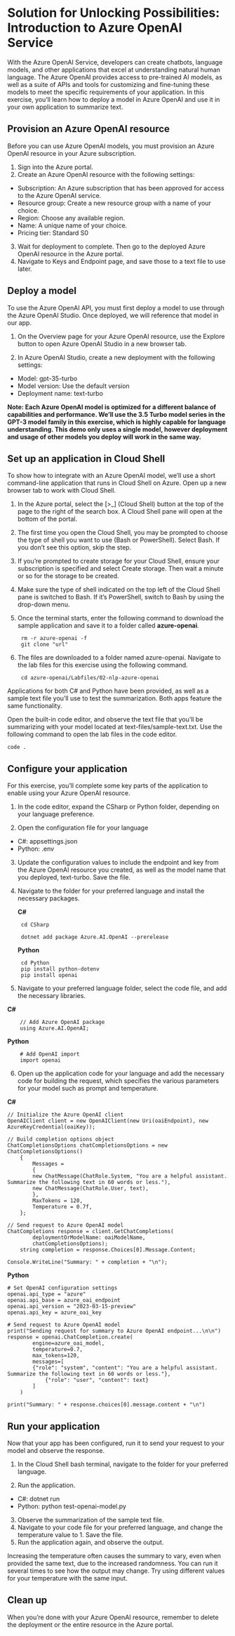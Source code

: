 <h1>Solution for Unlocking Possibilities: Introduction to Azure OpenAI Service</h1>

With the Azure OpenAI Service, developers can create chatbots, language models, and other applications that excel at understanding natural human language. The Azure OpenAI provides access to pre-trained AI models, as well as a suite of APIs and tools for customizing and fine-tuning these models to meet the specific requirements of your application. In this exercise, you’ll learn how to deploy a model in Azure OpenAI and use it in your own application to summarize text.

<h2>Provision an Azure OpenAI resource</h2>

Before you can use Azure OpenAI models, you must provision an Azure OpenAI resource in your Azure subscription.

1. Sign into the Azure portal.
2. Create an Azure OpenAI resource with the following settings:
- Subscription: An Azure subscription that has been approved for access to the Azure OpenAI service.
- Resource group: Create a new resource group with a name of your choice.
- Region: Choose any available region.
- Name: A unique name of your choice.
- Pricing tier: Standard S0

3. Wait for deployment to complete. Then go to the deployed Azure OpenAI resource in the Azure portal.
4. Navigate to Keys and Endpoint page, and save those to a text file to use later.

<h2>Deploy a model</h2>

To use the Azure OpenAI API, you must first deploy a model to use through the Azure OpenAI Studio. Once deployed, we will reference that model in our app.

1. On the Overview page for your Azure OpenAI resource, use the Explore button to open Azure OpenAI Studio in a new browser tab.

2. In Azure OpenAI Studio, create a new deployment with the following settings:
- Model: gpt-35-turbo
- Model version: Use the default version
- Deployment name: text-turbo

<b>Note: Each Azure OpenAI model is optimized for a different balance of capabilities and performance. We’ll use the 3.5 Turbo model series in the GPT-3 model family in this exercise, which is highly capable for language understanding. This demo only uses a single model, however deployment and usage of other models you deploy will work in the same way.</b>

<h2>Set up an application in Cloud Shell</h2>

To show how to integrate with an Azure OpenAI model, we’ll use a short command-line application that runs in Cloud Shell on Azure. Open up a new browser tab to work with Cloud Shell.

1. In the Azure portal, select the [>_] (Cloud Shell) button at the top of the page to the right of the search box. A Cloud Shell pane will open at the bottom of the portal.

2. The first time you open the Cloud Shell, you may be prompted to choose the type of shell you want to use (Bash or PowerShell). Select Bash. If you don’t see this option, skip the step.

3. If you’re prompted to create storage for your Cloud Shell, ensure your subscription is specified and select Create storage. Then wait a minute or so for the storage to be created.

4. Make sure the type of shell indicated on the top left of the Cloud Shell pane is switched to Bash. If it’s PowerShell, switch to Bash by using the drop-down menu.

5. Once the terminal starts, enter the following command to download the sample application and save it to a folder called <b>azure-openai</b>.

        rm -r azure-openai -f
        git clone "url"

6. The files are downloaded to a folder named azure-openai. Navigate to the lab files for this exercise using the following command.

        cd azure-openai/Labfiles/02-nlp-azure-openai

Applications for both C# and Python have been provided, as well as a sample text file you’ll use to test the summarization. Both apps feature the same functionality.

Open the built-in code editor, and observe the text file that you’ll be summarizing with your model located at text-files/sample-text.txt. Use the following command to open the 
lab files in the code editor.

    code .

<h2>Configure your application</h2>

For this exercise, you’ll complete some key parts of the application to enable using your Azure OpenAI resource.

1. In the code editor, expand the CSharp or Python folder, depending on your language preference.

2. Open the configuration file for your language

- C#: appsettings.json
- Python: .env

3. Update the configuration values to include the endpoint and key from the Azure OpenAI resource you created, as well as the model name that you deployed, text-turbo. Save the file.

4. Navigate to the folder for your preferred language and install the necessary packages.

    <b>C#</b>

        cd CSharp
        
        dotnet add package Azure.AI.OpenAI --prerelease

    <b>Python</b>

        cd Python
        pip install python-dotenv
        pip install openai

5. Navigate to your preferred language folder, select the code file, and add the necessary libraries.

<b>C#</b>

        // Add Azure OpenAI package
        using Azure.AI.OpenAI;

<b>Python</b>

        # Add OpenAI import
        import openai

6. Open up the application code for your language and add the necessary code for building the request, which specifies the various parameters for your model such as prompt and temperature.

<b>C#</b>

    // Initialize the Azure OpenAI client
    OpenAIClient client = new OpenAIClient(new Uri(oaiEndpoint), new AzureKeyCredential(oaiKey));

    // Build completion options object
    ChatCompletionsOptions chatCompletionsOptions = new ChatCompletionsOptions()
        {
            Messages =
            {
            new ChatMessage(ChatRole.System, "You are a helpful assistant. Summarize the following text in 60 words or less."),
            new ChatMessage(ChatRole.User, text),
            },
            MaxTokens = 120,
            Temperature = 0.7f,
        };

    // Send request to Azure OpenAI model
    ChatCompletions response = client.GetChatCompletions(
            deploymentOrModelName: oaiModelName, 
            chatCompletionsOptions);
        string completion = response.Choices[0].Message.Content;

    Console.WriteLine("Summary: " + completion + "\n");

<b>Python</b>

    # Set OpenAI configuration settings
    openai.api_type = "azure"
    openai.api_base = azure_oai_endpoint
    openai.api_version = "2023-03-15-preview"
    openai.api_key = azure_oai_key

    # Send request to Azure OpenAI model
    print("Sending request for summary to Azure OpenAI endpoint...\n\n")
    response = openai.ChatCompletion.create(
            engine=azure_oai_model,
            temperature=0.7,
            max_tokens=120,
            messages=[
            {"role": "system", "content": "You are a helpful assistant. Summarize the following text in 60 words or less."},
                {"role": "user", "content": text}
            ]
        )

    print("Summary: " + response.choices[0].message.content + "\n")

<h2>Run your application</h2>

Now that your app has been configured, run it to send your request to your model and observe the response.

1. In the Cloud Shell bash terminal, navigate to the folder for your preferred language.

2. Run the application.

- C#: dotnet run
- Python: python test-openai-model.py

3. Observe the summarization of the sample text file.
4. Navigate to your code file for your preferred language, and change the temperature value to 1. Save the file.
5. Run the application again, and observe the output.

Increasing the temperature often causes the summary to vary, even when provided the same text, due to the increased randomness. You can run it several times to see how the output may change. Try using different values for your temperature with the same input.

<h2>Clean up</h2>
When you’re done with your Azure OpenAI resource, remember to delete the deployment or the entire resource in the Azure portal.

